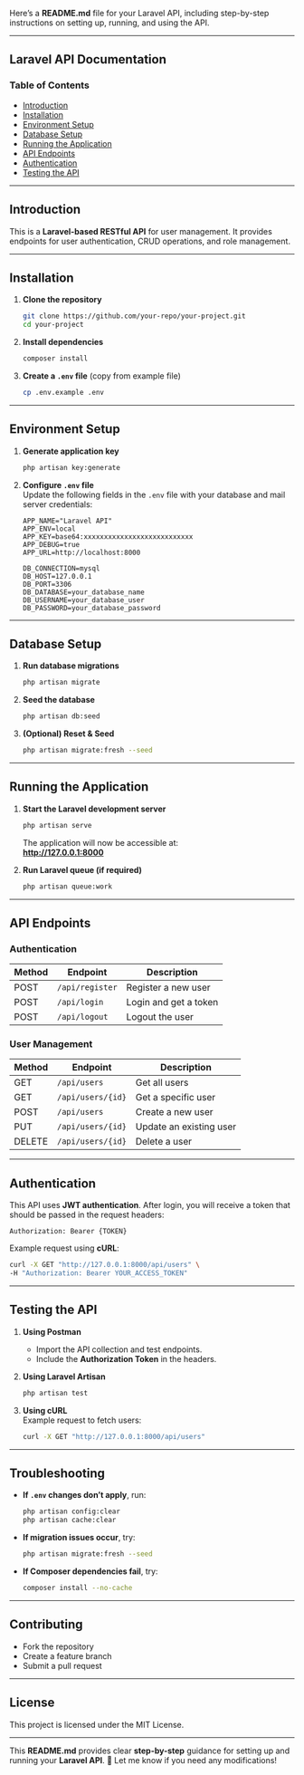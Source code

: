 Here’s a **README.md** file for your Laravel API, including step-by-step instructions on setting up, running, and using the API.  

---

## **Laravel API Documentation**  

### **Table of Contents**  
- [Introduction](#introduction)  
- [Installation](#installation)  
- [Environment Setup](#environment-setup)  
- [Database Setup](#database-setup)  
- [Running the Application](#running-the-application)  
- [API Endpoints](#api-endpoints)  
- [Authentication](#authentication)  
- [Testing the API](#testing-the-api)  

---

## **Introduction**  
This is a **Laravel-based RESTful API** for user management. It provides endpoints for user authentication, CRUD operations, and role management.  

---

## **Installation**  

1. **Clone the repository**  
   ```sh
   git clone https://github.com/your-repo/your-project.git
   cd your-project
   ```

2. **Install dependencies**  
   ```sh
   composer install
   ```

3. **Create a `.env` file** (copy from example file)  
   ```sh
   cp .env.example .env
   ```

---

## **Environment Setup**  

1. **Generate application key**  
   ```sh
   php artisan key:generate
   ```

2. **Configure `.env` file**  
   Update the following fields in the `.env` file with your database and mail server credentials:  

   ```
   APP_NAME="Laravel API"
   APP_ENV=local
   APP_KEY=base64:xxxxxxxxxxxxxxxxxxxxxxxxxxx
   APP_DEBUG=true
   APP_URL=http://localhost:8000

   DB_CONNECTION=mysql
   DB_HOST=127.0.0.1
   DB_PORT=3306
   DB_DATABASE=your_database_name
   DB_USERNAME=your_database_user
   DB_PASSWORD=your_database_password
   ```

---

## **Database Setup**  

1. **Run database migrations**  
   ```sh
   php artisan migrate
   ```

2. **Seed the database**  
   ```sh
   php artisan db:seed
   ```

3. **(Optional) Reset & Seed**  
   ```sh
   php artisan migrate:fresh --seed
   ```

---

## **Running the Application**  

1. **Start the Laravel development server**  
   ```sh
   php artisan serve
   ```
   The application will now be accessible at:  
   **http://127.0.0.1:8000**

2. **Run Laravel queue (if required)**  
   ```sh
   php artisan queue:work
   ```

---

## **API Endpoints**  

### **Authentication**  
| Method | Endpoint            | Description             |
|--------|---------------------|-------------------------|
| POST   | `/api/register`     | Register a new user    |
| POST   | `/api/login`        | Login and get a token  |
| POST   | `/api/logout`       | Logout the user        |

### **User Management**  
| Method | Endpoint            | Description                  |
|--------|---------------------|------------------------------|
| GET    | `/api/users`        | Get all users               |
| GET    | `/api/users/{id}`   | Get a specific user         |
| POST   | `/api/users`        | Create a new user           |
| PUT    | `/api/users/{id}`   | Update an existing user     |
| DELETE | `/api/users/{id}`   | Delete a user               |

---

## **Authentication**  
This API uses **JWT authentication**. After login, you will receive a token that should be passed in the request headers:  

```
Authorization: Bearer {TOKEN}
```

Example request using **cURL**:  

```sh
curl -X GET "http://127.0.0.1:8000/api/users" \
-H "Authorization: Bearer YOUR_ACCESS_TOKEN"
```

---

## **Testing the API**  

1. **Using Postman**  
   - Import the API collection and test endpoints.  
   - Include the **Authorization Token** in the headers.  

2. **Using Laravel Artisan**  
   ```sh
   php artisan test
   ```

3. **Using cURL**  
   Example request to fetch users:  
   ```sh
   curl -X GET "http://127.0.0.1:8000/api/users"
   ```

---

## **Troubleshooting**  

- **If `.env` changes don’t apply**, run:  
  ```sh
  php artisan config:clear
  php artisan cache:clear
  ```
- **If migration issues occur**, try:  
  ```sh
  php artisan migrate:fresh --seed
  ```
- **If Composer dependencies fail**, try:  
  ```sh
  composer install --no-cache
  ```

---

## **Contributing**  
- Fork the repository  
- Create a feature branch  
- Submit a pull request  

---

## **License**  
This project is licensed under the MIT License.  

---

This **README.md** provides clear **step-by-step** guidance for setting up and running your **Laravel API**. 🚀 Let me know if you need any modifications!